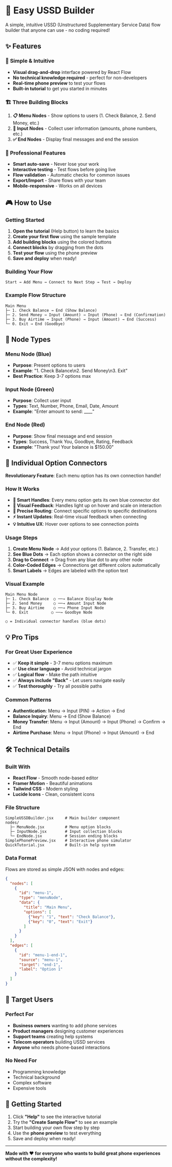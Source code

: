 # 📱 Easy USSD Builder

A simple, intuitive USSD (Unstructured Supplementary Service Data) flow builder that anyone can use - no coding required!

## ✨ Features

### 🎯 **Simple & Intuitive**
- **Visual drag-and-drop** interface powered by React Flow
- **No technical knowledge required** - perfect for non-developers
- **Real-time phone preview** to test your flows
- **Built-in tutorial** to get you started in minutes

### 🏗️ **Three Building Blocks**
1. **📋 Menu Nodes** - Show options to users (1. Check Balance, 2. Send Money, etc.)
2. **📝 Input Nodes** - Collect user information (amounts, phone numbers, etc.)
3. **✅ End Nodes** - Display final messages and end the session

### 🚀 **Professional Features**
- **Smart auto-save** - Never lose your work
- **Interactive testing** - Test flows before going live
- **Flow validation** - Automatic checks for common issues
- **Export/Import** - Share flows with your team
- **Mobile-responsive** - Works on all devices

## 🎮 How to Use

### Getting Started
1. **Open the tutorial** (Help button) to learn the basics
2. **Create your first flow** using the sample template
3. **Add building blocks** using the colored buttons
4. **Connect blocks** by dragging from the dots
5. **Test your flow** using the phone preview
6. **Save and deploy** when ready!

### Building Your Flow
```
Start → Add Menu → Connect to Next Step → Test → Deploy
```

### Example Flow Structure
```
Main Menu
├─ 1. Check Balance → End (Show Balance)
├─ 2. Send Money → Input (Amount) → Input (Phone) → End (Confirmation)
├─ 3. Buy Airtime → Input (Phone) → Input (Amount) → End (Success)
└─ 0. Exit → End (Goodbye)
```

## 🎨 Node Types

### Menu Node (Blue)
- **Purpose**: Present options to users
- **Example**: "1. Check Balance\n2. Send Money\n3. Exit"
- **Best Practice**: Keep 3-7 options max

### Input Node (Green)  
- **Purpose**: Collect user input
- **Types**: Text, Number, Phone, Email, Date, Amount
- **Example**: "Enter amount to send: ____"

### End Node (Red)
- **Purpose**: Show final message and end session
- **Types**: Success, Thank You, Goodbye, Rating, Feedback
- **Example**: "Thank you! Your balance is $150.00"

## 🎯 **Individual Option Connectors**

**Revolutionary Feature**: Each menu option has its own connection handle!

### How It Works
- **🔵 Smart Handles**: Every menu option gets its own blue connector dot
- **🎨 Visual Feedback**: Handles light up on hover and scale on interaction  
- **🔗 Precise Routing**: Connect specific options to specific destinations
- **⚡ Instant Updates**: Real-time visual feedback when connecting
- **💡 Intuitive UX**: Hover over options to see connection points

### Usage Steps
1. **Create Menu Node** → Add your options (1. Balance, 2. Transfer, etc.)
2. **See Blue Dots** → Each option shows a connector on the right side
3. **Drag to Connect** → Drag from any blue dot to any other node
4. **Color-Coded Edges** → Connections get different colors automatically
5. **Smart Labels** → Edges are labeled with the option text

### Visual Example
```
Main Menu Node
├─ 1. Check Balance  ○ ──→ Balance Display Node
├─ 2. Send Money     ○ ──→ Amount Input Node  
├─ 3. Buy Airtime    ○ ──→ Phone Input Node
└─ 0. Exit          ○ ──→ Goodbye Node

○ = Individual connector handles (blue dots)
```

## 💡 Pro Tips

### For Great User Experience
- ✅ **Keep it simple** - 3-7 menu options maximum
- ✅ **Use clear language** - Avoid technical jargon  
- ✅ **Logical flow** - Make the path intuitive
- ✅ **Always include "Back"** - Let users navigate easily
- ✅ **Test thoroughly** - Try all possible paths

### Common Patterns
- **Authentication**: Menu → Input (PIN) → Action → End
- **Balance Inquiry**: Menu → End (Show Balance)
- **Money Transfer**: Menu → Input (Amount) → Input (Phone) → Confirm → End
- **Airtime Purchase**: Menu → Input (Phone) → Input (Amount) → End

## 🛠️ Technical Details

### Built With
- **React Flow** - Smooth node-based editor
- **Framer Motion** - Beautiful animations
- **Tailwind CSS** - Modern styling
- **Lucide Icons** - Clean, consistent icons

### File Structure
```
SimpleUSSDBuilder.jsx     # Main builder component
nodes/
  ├─ MenuNode.jsx         # Menu option blocks
  ├─ InputNode.jsx        # Input collection blocks
  └─ EndNode.jsx          # Session ending blocks
SimplePhonePreview.jsx    # Interactive phone simulator
QuickTutorial.jsx         # Built-in help system
```

### Data Format
Flows are stored as simple JSON with nodes and edges:
```json
{
  "nodes": [
    {
      "id": "menu-1",
      "type": "menuNode", 
      "data": {
        "title": "Main Menu",
        "options": [
          {"key": "1", "text": "Check Balance"},
          {"key": "0", "text": "Exit"}
        ]
      }
    }
  ],
  "edges": [
    {
      "id": "menu-1-end-1",
      "source": "menu-1",
      "target": "end-1",
      "label": "Option 1"
    }
  ]
}
```

## 🎯 Target Users

### Perfect For
- **Business owners** wanting to add phone services
- **Product managers** designing customer experiences  
- **Support teams** creating help systems
- **Telecom operators** building USSD services
- **Anyone** who needs phone-based interactions

### No Need For
- Programming knowledge
- Technical background
- Complex software
- Expensive tools

## 🚀 Getting Started

1. Click **"Help"** to see the interactive tutorial
2. Try the **"Create Sample Flow"** to see an example
3. Start building your own flow step by step
4. Use the **phone preview** to test everything
5. Save and deploy when ready!

---

**Made with ❤️ for everyone who wants to build great phone experiences without the complexity!**